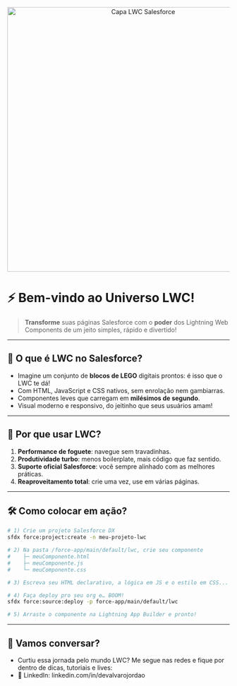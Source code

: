 <p align="center">
  <img src="./A_digital_graphic_illustration_serves_as_a_cover_i.png" alt="Capa LWC Salesforce" width="600"/>
</p>

# ⚡ Bem-vindo ao Universo LWC!

> **Transforme** suas páginas Salesforce com o **poder** dos Lightning Web Components de um jeito simples, rápido e divertido!

---

## 🌟 O que é LWC no Salesforce?
- Imagine um conjunto de **blocos de LEGO** digitais prontos: é isso que o LWC te dá!  
- Com HTML, JavaScript e CSS nativos, sem enrolação nem gambiarras.  
- Componentes leves que carregam em **milésimos de segundo**.  
- Visual moderno e responsivo, do jeitinho que seus usuários amam!  

---

## 🚀 Por que usar LWC?
1. **Performance de foguete**: navegue sem travadinhas.  
2. **Produtividade turbo**: menos boilerplate, mais código que faz sentido.  
3. **Suporte oficial Salesforce**: você sempre alinhado com as melhores práticas.  
4. **Reaproveitamento total**: crie uma vez, use em várias páginas.  

---

## 🛠️ Como colocar em ação?
```bash
# 1) Crie um projeto Salesforce DX
sfdx force:project:create -n meu-projeto-lwc

# 2) Na pasta /force-app/main/default/lwc, crie seu componente
#    ├─ meuComponente.html
#    ├─ meuComponente.js
#    └─ meuComponente.css

# 3) Escreva seu HTML declarativo, a lógica em JS e o estilo em CSS...

# 4) Faça deploy pro seu org e… BOOM!
sfdx force:source:deploy -p force-app/main/default/lwc

# 5) Arraste o componente na Lightning App Builder e pronto!
```
---

## 💬 Vamos conversar?
- Curtiu essa jornada pelo mundo LWC? Me segue nas redes e fique por dentro de dicas, tutoriais e lives:
- 💼 LinkedIn: linkedin.com/in/devalvarojordao
